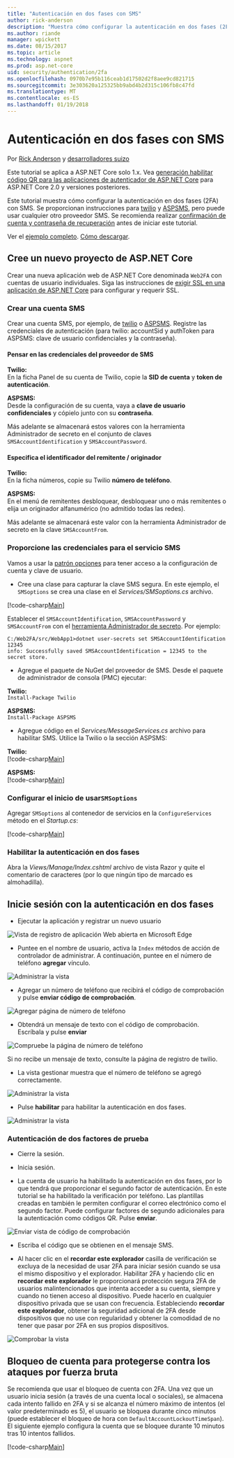 ```yaml
---
title: "Autenticación en dos fases con SMS"
author: rick-anderson
description: "Muestra cómo configurar la autenticación en dos fases (2FA) con ASP.NET Core"
ms.author: riande
manager: wpickett
ms.date: 08/15/2017
ms.topic: article
ms.technology: aspnet
ms.prod: asp.net-core
uid: security/authentication/2fa
ms.openlocfilehash: 0970b7e95b116ceab1d17502d2f8aee9cd821715
ms.sourcegitcommit: 3e303620a125325bb9abd4b2d315c106fb8c47fd
ms.translationtype: MT
ms.contentlocale: es-ES
ms.lasthandoff: 01/19/2018
---
```

# <a name="two-factor-authentication-with-sms"></a>Autenticación en dos fases con SMS

Por [Rick Anderson](https://twitter.com/RickAndMSFT) y [desarrolladores suizo](https://github.com/Swiss-Devs)

Este tutorial se aplica a ASP.NET Core solo 1.x. Vea [generación habilitar código QR para las aplicaciones de autenticador de ASP.NET Core](xref:security/authentication/identity-enable-qrcodes) para ASP.NET Core 2.0 y versiones posteriores.

Este tutorial muestra cómo configurar la autenticación en dos fases (2FA) con SMS. Se proporcionan instrucciones para [twilio](https://www.twilio.com/) y [ASPSMS](https://www.aspsms.com/asp.net/identity/core/testcredits/), pero puede usar cualquier otro proveedor SMS. Se recomienda realizar [confirmación de cuenta y contraseña de recuperación](accconfirm.md) antes de iniciar este tutorial.

Ver el [ejemplo completo](https://github.com/aspnet/Docs/tree/master/aspnetcore/security/authentication/2fa/sample/Web2FA). [Cómo descargar](xref:tutorials/index#how-to-download-a-sample).

## <a name="create-a-new-aspnet-core-project"></a>Cree un nuevo proyecto de ASP.NET Core

Crear una nueva aplicación web de ASP.NET Core denominada `Web2FA` con cuentas de usuario individuales. Siga las instrucciones de [exigir SSL en una aplicación de ASP.NET Core](xref:security/enforcing-ssl) para configurar y requerir SSL.

### <a name="create-an-sms-account"></a>Crear una cuenta SMS

Crear una cuenta SMS, por ejemplo, de [twilio](https://www.twilio.com/) o [ASPSMS](https://www.aspsms.com/asp.net/identity/core/testcredits/). Registre las credenciales de autenticación (para twilio: accountSid y authToken para ASPSMS: clave de usuario confidenciales y la contraseña).

#### <a name="figuring-out-sms-provider-credentials"></a>Pensar en las credenciales del proveedor de SMS

**Twilio:**  
En la ficha Panel de su cuenta de Twilio, copie la **SID de cuenta** y **token de autenticación**.

**ASPSMS:**  
Desde la configuración de su cuenta, vaya a **clave de usuario confidenciales** y cópielo junto con su **contraseña**.

Más adelante se almacenará estos valores con la herramienta Administrador de secreto en el conjunto de claves `SMSAccountIdentification` y `SMSAccountPassword`.

#### <a name="specifying-senderid--originator"></a>Especifica el identificador del remitente / originador

**Twilio:**  
En la ficha números, copie su Twilio **número de teléfono**. 

**ASPSMS:**  
En el menú de remitentes desbloquear, desbloquear uno o más remitentes o elija un originador alfanumérico (no admitido todas las redes). 

Más adelante se almacenará este valor con la herramienta Administrador de secreto en la clave `SMSAccountFrom`.


### <a name="provide-credentials-for-the-sms-service"></a>Proporcione las credenciales para el servicio SMS

Vamos a usar la [patrón opciones](xref:fundamentals/configuration/options) para tener acceso a la configuración de cuenta y clave de usuario. 

   * Cree una clase para capturar la clave SMS segura. En este ejemplo, el `SMSoptions` se crea una clase en el *Services/SMSoptions.cs* archivo.

[!code-csharp[Main](2fa/sample/Web2FA/Services/SMSoptions.cs)]

Establecer el `SMSAccountIdentification`, `SMSAccountPassword` y `SMSAccountFrom` con el [herramienta Administrador de secreto](xref:security/app-secrets). Por ejemplo:

```none
C:/Web2FA/src/WebApp1>dotnet user-secrets set SMSAccountIdentification 12345
info: Successfully saved SMSAccountIdentification = 12345 to the secret store.
```
* Agregue el paquete de NuGet del proveedor de SMS. Desde el paquete de administrador de consola (PMC) ejecutar:

**Twilio:**  
`Install-Package Twilio`

**ASPSMS:**  
`Install-Package ASPSMS`


* Agregue código en el *Services/MessageServices.cs* archivo para habilitar SMS. Utilice la Twilio o la sección ASPSMS:


**Twilio:**  
[!code-csharp[Main](2fa/sample/Web2FA/Services/MessageServices_twilio.cs)]

**ASPSMS:**  
[!code-csharp[Main](2fa/sample/Web2FA/Services/MessageServices_ASPSMS.cs)]

### <a name="configure-startup-to-use-smsoptions"></a>Configurar el inicio de usar`SMSoptions`

Agregar `SMSoptions` al contenedor de servicios en la `ConfigureServices` método en el *Startup.cs*:

[!code-csharp[Main](2fa/sample/Web2FA/Startup.cs?name=snippet1&highlight=4)]

### <a name="enable-two-factor-authentication"></a>Habilitar la autenticación en dos fases

Abra la *Views/Manage/Index.cshtml* archivo de vista Razor y quite el comentario de caracteres (por lo que ningún tipo de marcado es almohadilla).

## <a name="log-in-with-two-factor-authentication"></a>Inicie sesión con la autenticación en dos fases

* Ejecutar la aplicación y registrar un nuevo usuario

![Vista de registro de aplicación Web abierta en Microsoft Edge](2fa/_static/login2fa1.png)

* Puntee en el nombre de usuario, activa la `Index` métodos de acción de controlador de administrar. A continuación, puntee en el número de teléfono **agregar** vínculo.

![Administrar la vista](2fa/_static/login2fa2.png)

* Agregar un número de teléfono que recibirá el código de comprobación y pulse **enviar código de comprobación**.

![Agregar página de número de teléfono](2fa/_static/login2fa3.png)

* Obtendrá un mensaje de texto con el código de comprobación. Escríbala y pulse **enviar**

![Compruebe la página de número de teléfono](2fa/_static/login2fa4.png)

Si no recibe un mensaje de texto, consulte la página de registro de twilio.

* La vista gestionar muestra que el número de teléfono se agregó correctamente.

![Administrar la vista](2fa/_static/login2fa5.png)

* Pulse **habilitar** para habilitar la autenticación en dos fases.

![Administrar la vista](2fa/_static/login2fa6.png)

### <a name="test-two-factor-authentication"></a>Autenticación de dos factores de prueba

* Cierre la sesión.

* Inicia sesión.

* La cuenta de usuario ha habilitado la autenticación en dos fases, por lo que tendrá que proporcionar el segundo factor de autenticación. En este tutorial se ha habilitado la verificación por teléfono. Las plantillas creadas en también le permiten configurar el correo electrónico como el segundo factor. Puede configurar factores de segundo adicionales para la autenticación como códigos QR. Pulse **enviar**.

![Enviar vista de código de comprobación](2fa/_static/login2fa7.png)

* Escriba el código que se obtienen en el mensaje SMS.

* Al hacer clic en el **recordar este explorador** casilla de verificación se excluya de la necesidad de usar 2FA para iniciar sesión cuando se usa el mismo dispositivo y el explorador. Habilitar 2FA y haciendo clic en **recordar este explorador** le proporcionará protección segura 2FA de usuarios malintencionados que intenta acceder a su cuenta, siempre y cuando no tienen acceso al dispositivo. Puede hacerlo en cualquier dispositivo privada que se usan con frecuencia. Estableciendo **recordar este explorador**, obtener la seguridad adicional de 2FA desde dispositivos que no use con regularidad y obtener la comodidad de no tener que pasar por 2FA en sus propios dispositivos.

![Comprobar la vista](2fa/_static/login2fa8.png)

## <a name="account-lockout-for-protecting-against-brute-force-attacks"></a>Bloqueo de cuenta para protegerse contra los ataques por fuerza bruta

Se recomienda que usar el bloqueo de cuenta con 2FA. Una vez que un usuario inicia sesión (a través de una cuenta local o sociales), se almacena cada intento fallido en 2FA y si se alcanza el número máximo de intentos (el valor predeterminado es 5), el usuario se bloquea durante cinco minutos (puede establecer el bloqueo de hora con `DefaultAccountLockoutTimeSpan`). El siguiente ejemplo configura la cuenta que se bloquee durante 10 minutos tras 10 intentos fallidos.

[!code-csharp[Main](2fa/sample/Web2FA/Startup.cs?name=snippet2&highlight=13-17)] 
